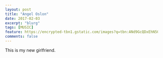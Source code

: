 ```yaml
---
layout: post
title: "Angel Oslon"
date: 2017-02-03
excerpt: "blurg"
tags: [MUSIC]
feature: https://encrypted-tbn1.gstatic.com/images?q=tbn:ANd9GcQDxEhN5001_6JjFrtDNC0RzDJXXp0jZ8HIVY52ZIm7XcnUM2TOFg
comments: false
---
```

This is my new girlfriend.
